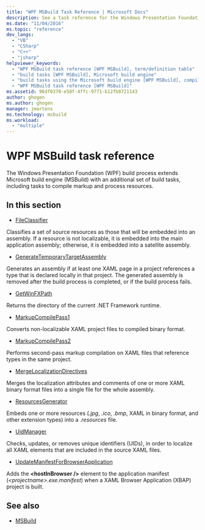 ```yaml
---
title: "WPF MSBuild Task Reference | Microsoft Docs"
description: See a task reference for the Windows Presentation Foundation (WPF) build process, which extends MSBuild with additional tasks.
ms.date: "11/04/2016"
ms.topic: "reference"
dev_langs:
  - "VB"
  - "CSharp"
  - "C++"
  - "jsharp"
helpviewer_keywords:
  - "WPF MSBuild task reference [WPF MSBuild], term/definition table"
  - "build tasks [WPF MSBuild], Microsoft build engine"
  - "build tasks using the Microsoft build engine [WPF MSBuild], compile markup and process resources"
  - "WPF MSBuild task reference [WPF MSBuild]"
ms.assetid: 96df0370-e50f-4ffc-9771-b12fb8721143
author: ghogen
ms.author: ghogen
manager: jmartens
ms.technology: msbuild
ms.workload:
  - "multiple"
---
```

# WPF MSBuild task reference

The Windows Presentation Foundation (WPF) build process extends Microsoft build engine (MSBuild) with an additional set of build tasks, including tasks to compile markup and process resources.

## In this section

- [FileClassifier](../msbuild/fileclassifier-task.md)

 Classifies a set of source resources as those that will be embedded into an assembly. If a resource is not localizable, it is embedded into the main application assembly; otherwise, it is embedded into a satellite assembly.

- [GenerateTemporaryTargetAssembly](../msbuild/generatetemporarytargetassembly-task.md)

 Generates an assembly if at least one XAML page in a project references a type that is declared locally in that project. The generated assembly is removed after the build process is completed, or if the build process fails.

- [GetWinFXPath](../msbuild/getwinfxpath-task.md)

 Returns the directory of the current .NET Framework runtime.

- [MarkupCompilePass1](../msbuild/markupcompilepass1-task.md)

 Converts non-localizable XAML project files to compiled binary format.

- [MarkupCompilePass2](../msbuild/markupcompilepass2-task.md)

 Performs second-pass markup compilation on XAML files that reference types in the same project.

- [MergeLocalizationDirectives](../msbuild/mergelocalizationdirectives-task.md)

 Merges the localization attributes and comments of one or more XAML binary format files into a single file for the whole assembly.

- [ResourcesGenerator](../msbuild/resourcesgenerator-task.md)

 Embeds one or more resources (*.jpg*, *.ico*, *.bmp*, XAML in binary format, and other extension types) into a *.resources* file.

- [UidManager](../msbuild/uidmanager-task.md)

 Checks, updates, or removes unique identifiers (UIDs), in order to localize all XAML elements that are included in the source XAML files.

- [UpdateManifestForBrowserApplication](../msbuild/updatemanifestforbrowserapplication-task.md)

 Adds the **\<hostInBrowser />** element to the application manifest (*\<projectname>.exe.manifest*) when a XAML  Browser Application (XBAP) project is built.

## See also

- [MSBuild](../msbuild/msbuild.md)